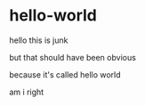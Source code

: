 # hello-world
hello this is junk

but that should have been obvious

because it's called hello world

am i right
